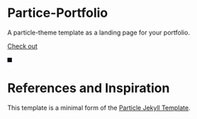 # Partice-Portfolio

A particle-theme template as a landing page for your portfolio.

[Check out](https://chesterchangliu.github.io/)

<img src="demo.png" height=10pt width=10pt/>

# References and Inspiration

This template is a minimal form of the [Particle Jekyll Template](https://github.com/nrandecker/particle).
